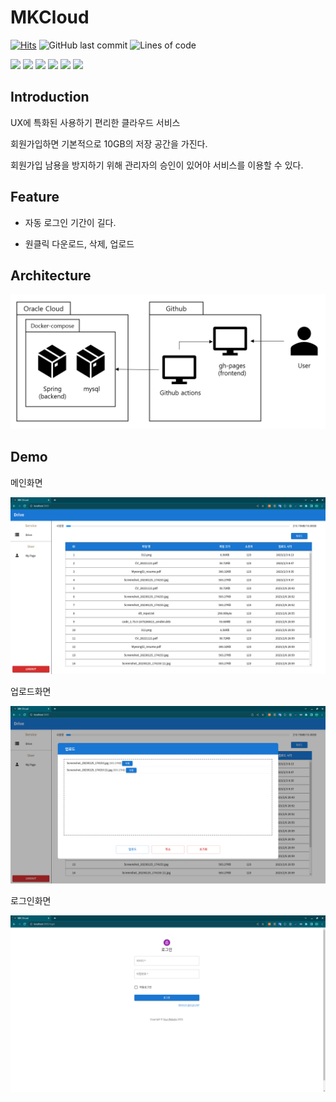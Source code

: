 # MKCloud

[![Hits](https://hits.seeyoufarm.com/api/count/incr/badge.svg?url=https://github.com/riroan/MKCloud&count_bg=%2379C83D&title_bg=%23555555&icon=&icon_color=%23E7E7E7&title=hits&edge_flat=false)](https://github.com/riroan/MKCloud)
![GitHub last commit](https://img.shields.io/github/last-commit/riroan/MKCloud)
![Lines of code](https://img.shields.io/tokei/lines/github/riroan/MKCloud)

<img src="https://img.shields.io/badge/Spring-6DB33?style=flat&logo=Spring&logoColor=white"/> <img src="https://img.shields.io/badge/React-61DAFB?style=flat&logo=React&logoColor=white"/> <img src="https://img.shields.io/badge/MySQL-4479A1?style=flat&logo=MySQL&logoColor=white"/> <img src="https://img.shields.io/badge/Github%20Actions-2088FF?style=flat&logo=Github%20Actions&logoColor=white"/> <img src="https://img.shields.io/badge/Oracle%20Cloud-F80000?style=flat&logo=Oracle&logoColor=white"/> <img src="https://img.shields.io/badge/Docker-2496ED?style=flat&logo=Docker&logoColor=white"/>

## Introduction
UX에 특화된 사용하기 편리한 클라우드 서비스

회원가입하면 기본적으로 10GB의 저장 공간을 가진다.

회원가입 남용을 방지하기 위해 관리자의 승인이 있어야 서비스를 이용할 수 있다.

## Feature

- 자동 로그인 기간이 길다.

- 원클릭 다운로드, 삭제, 업로드

## Architecture

<img src="./images/architecture.png" width="600">

## Demo

메인화면

<img src="./images/main.png" width="600">

업로드화면

<img src="./images/upload.png" width="600">

로그인화면

<img src="./images/login.png" width="600">
